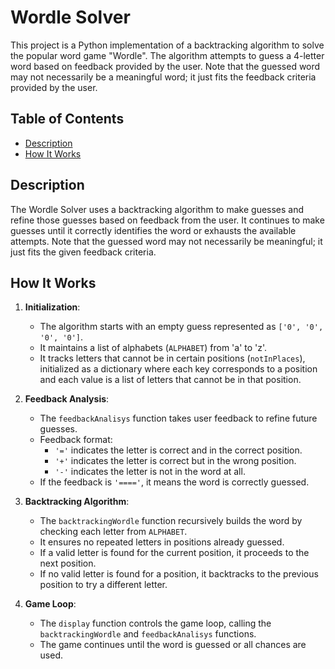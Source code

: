 # Wordle Solver

This project is a Python implementation of a backtracking algorithm to solve the popular word game "Wordle". The algorithm attempts to guess a 4-letter word based on feedback provided by the user. Note that the guessed word may not necessarily be a meaningful word; it just fits the feedback criteria provided by the user.

## Table of Contents
- [Description](#description)
- [How It Works](#how-it-works)

## Description

The Wordle Solver uses a backtracking algorithm to make guesses and refine those guesses based on feedback from the user. It continues to make guesses until it correctly identifies the word or exhausts the available attempts. Note that the guessed word may not necessarily be meaningful; it just fits the given feedback criteria.

## How It Works

1. **Initialization**:
   - The algorithm starts with an empty guess represented as `['0', '0', '0', '0']`.
   - It maintains a list of alphabets (`ALPHABET`) from 'a' to 'z'.
   - It tracks letters that cannot be in certain positions (`notInPlaces`), initialized as a dictionary where each key corresponds to a position and each value is a list of letters that cannot be in that position.

2. **Feedback Analysis**:
   - The `feedbackAnalisys` function takes user feedback to refine future guesses.
   - Feedback format:
     - `'='` indicates the letter is correct and in the correct position.
     - `'+'` indicates the letter is correct but in the wrong position.
     - `'-'` indicates the letter is not in the word at all.
   - If the feedback is `'===='`, it means the word is correctly guessed.

3. **Backtracking Algorithm**:
   - The `backtrackingWordle` function recursively builds the word by checking each letter from `ALPHABET`.
   - It ensures no repeated letters in positions already guessed.
   - If a valid letter is found for the current position, it proceeds to the next position.
   - If no valid letter is found for a position, it backtracks to the previous position to try a different letter.

4. **Game Loop**:
   - The `display` function controls the game loop, calling the `backtrackingWordle` and `feedbackAnalisys` functions.
   - The game continues until the word is guessed or all chances are used.
